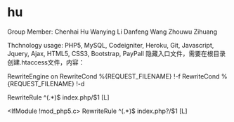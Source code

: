 # hu
Group Member: 
Chenhai Hu
Wanying Li
Danfeng Wang
Zhouwu Zihuang

Thchnology usage: PHP5, MySQL, Codeigniter, Heroku, Git, Javascript, Jquery, Ajax, HTML5, CSS3, Bootstrap, PayPall
隐藏入口文件，需要在根目录创建.htaccess文件，内容：
<IfModule mod_rewrite.c>

 RewriteEngine on
 RewriteCond %{REQUEST_FILENAME} !-f
 RewriteCond %{REQUEST_FILENAME} !-d

 <IfModule mod_php5.c>
     RewriteRule ^(.*)$ index.php/$1 [L]
 </IfModule>

 <IfModule !mod_php5.c>
     RewriteRule ^(.*)$ index.php?/$1 [L]
 </IfModule>
 
</IfModule>
